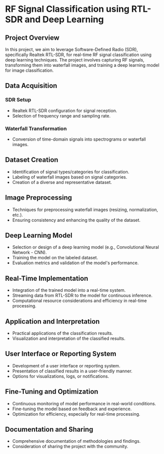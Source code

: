 # RF Signal Classification using RTL-SDR and Deep Learning

## Project Overview
In this project, we aim to leverage Software-Defined Radio (SDR), specifically Realtek RTL-SDR, for real-time RF signal classification using deep learning techniques. The project involves capturing RF signals, transforming them into waterfall images, and training a deep learning model for image classification.

## Data Acquisition
### SDR Setup
- Realtek RTL-SDR configuration for signal reception.
- Selection of frequency range and sampling rate.

### Waterfall Transformation
- Conversion of time-domain signals into spectrograms or waterfall images.

## Dataset Creation
- Identification of signal types/categories for classification.
- Labeling of waterfall images based on signal categories.
- Creation of a diverse and representative dataset.

## Image Preprocessing
- Techniques for preprocessing waterfall images (resizing, normalization, etc.).
- Ensuring consistency and enhancing the quality of the dataset.

## Deep Learning Model
- Selection or design of a deep learning model (e.g., Convolutional Neural Network - CNN).
- Training the model on the labeled dataset.
- Evaluation metrics and validation of the model's performance.

## Real-Time Implementation
- Integration of the trained model into a real-time system.
- Streaming data from RTL-SDR to the model for continuous inference.
- Computational resource considerations and efficiency in real-time processing.

## Application and Interpretation
- Practical applications of the classification results.
- Visualization and interpretation of the classified results.

## User Interface or Reporting System
- Development of a user interface or reporting system.
- Presentation of classified results in a user-friendly manner.
- Options for visualizations, logs, or notifications.

## Fine-Tuning and Optimization
- Continuous monitoring of model performance in real-world conditions.
- Fine-tuning the model based on feedback and experience.
- Optimization for efficiency, especially for real-time processing.

## Documentation and Sharing
- Comprehensive documentation of methodologies and findings.
- Consideration of sharing the project with the community.


